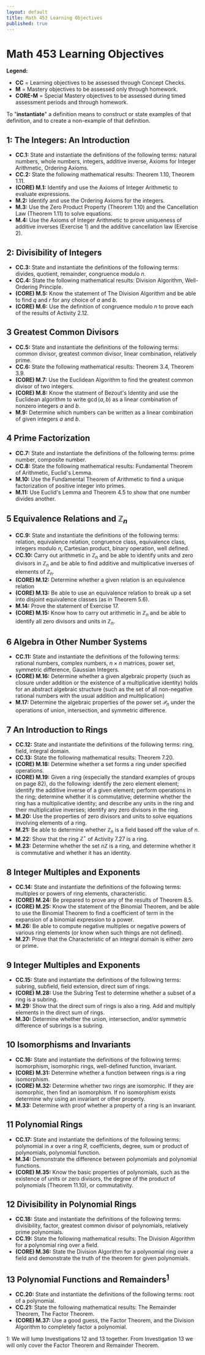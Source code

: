 ```yaml
---
layout: default
title: Math 453 Learning Objectives
published: true
---
```


# Math 453 Learning Objectives	

__Legend:__ 

+ __CC__ = Learning objectives to be assessed through Concept Checks. 
+ __M__ = Mastery objectives to be assessed only through homework.
+ __CORE-M__ = Special Mastery objectives to be assessed during timed assessment periods and through homework.

To "__instantiate__" a definition means to construct or state examples of that definition, and to create a non-example of that definition. 

## 1: The Integers: An Introduction

+ __CC.1:__ State and instantiate the definitions of the following terms: natural numbers, whole numbers, integers, additive inverse, Axioms for Integer Arithmetic, Ordering Axioms.
+ __CC.2:__ State the following mathematical results: Theorem 1.10, Theorem 1.11.
+ __(CORE) M.1:__ Identify and use the Axioms of Integer Arithmetic to evaluate expressions.
+ __M.2:__ Identify and use the Ordering Axioms for the integers.
+ __M.3:__ Use the Zero Product Property (Theorem 1.10) and the Cancellation Law (Theorem 1.11) to solve equations.
+ __M.4:__ Use the Axioms of Integer Arithmetic to prove uniqueness of additive inverses (Exercise 1) and the additive cancellation law (Exercise 2).

## 2: Divisibility of Integers

+ __CC.3:__ State and instantiate the definitions of the following terms: divides, quotient, remainder, congruence modulo $n$.
+ __CC.4:__ State the following mathematical results: Division Algorithm, Well-Ordering Principle.
+ __(CORE) M.5:__ Know the statement of The Division Algorithm and be able to find $q$ and $r$ for any choice of $a$ and $b$.
+ __(CORE) M.6:__ Use the definition of congruence modulo $n$ to prove each of the results of Activity 2.12.

## 3 Greatest Common Divisors

+ __CC.5:__ State and instantiate the definitions of the following terms: common divisor, greatest common divisor, linear combination, relatively prime.
+ __CC.6:__ State the following mathematical results: Theorem 3.4, Theorem 3.9.
+ __(CORE) M.7:__ Use the Euclidean Algorithm to find the greatest common divisor of two integers.
+ __(CORE) M.8:__ Know the statment of Bezout's Identity and use the Euclidean algorithm to write $\gcd(a,b)$ as a linear combination of nonzero integers $a$ and $b$.
+ __M.9:__ Determine which numbers can be written as a linear combination of given integers $a$ and $b$.

## 4 Prime Factorization

+ __CC.7:__ State and instantiate the definitions of the following terms: prime number, composite number.
+ __CC.8:__ State the following mathematical results: Fundamental Theorem of Arithmetic, Euclid's Lemma.
+ __M.10:__ Use the Fundamental Theorem of Arithmetic to find a unique factorization of positive integer into primes.
+ __M.11:__ Use Euclid's Lemma and Theorem 4.5 to show that one number divides another.

## 5 Equivalence Relations and $\mathbb{Z}_n$

+ __CC.9:__ State and instantiate the definitions of the following terms: relation, equivalence relation, congruence class, equivalence class, integers modulo $n$, Cartesian product, binary operation, well defined.
+ __CC.10:__ Carry out arithmetic in $\mathbb{Z}_n$ and be able to identify units and zero divisors in $\mathbb{Z}_n$ and be able to find additive and multiplicative inverses of elements of $\mathbb{Z}_n$.
+ __(CORE) M.12:__ Determine whether a given relation is an equivalence relation
+ __(CORE) M.13:__ Be able to use an equivalence relation to break up a set into disjoint equivalence classes (as in Theorem 5.6).
+ __M.14:__ Prove the statement of Exercise 17. 
+ __(CORE) M.15:__ Know how to carry out arithmetic in $\mathbb{Z}_n$ and be able to identify all zero divisors and units in $\mathbb{Z}_n$.

## 6 Algebra in Other Number Systems

+ __CC.11:__ State and instantiate the definitions of the following terms: rational numbers, complex numbers, $n\times n$ matrices, power set, symmetric difference, Gaussian Integers.
+ __(CORE) M.16:__ Determine whether a given algebraic property (such as closure under addition or the existence of a multiplicative identity) holds for an abstract algebraic structure (such as the set of all non-negative rational numbers with the usual addition and multiplication)
+ __M.17:__ Determine the algebraic properties of the power set $\mathcal{P}_n$ under the operations of union, intersection, and symmetric difference.

## 7 An Introduction to Rings

+ __CC.12:__ State and instantiate the definitions of the following terms: ring, field, integral domain.
+ __CC.13:__ State the following mathematical results: Theorem 7.20.
+ __(CORE) M.18:__ Determine whether a set forms a ring under specified operations.
+ __(CORE) M.19:__ Given a ring (especially the standard examples of groups on page 82), do the following: identify the zero element element; identify the additive inverse of a given element; perform operations in the ring; determine whether it is commutative; determine whether the ring has a multiplicative identity; and describe any units in the ring and their multiplicative inverses; identify any zero divisors in the ring.
+ __M.20:__ Use the properties of zero divisors and units to solve equations involving elements of a ring.
+ __M.21:__ Be able to determine whether $\mathbb{Z}_n$ is a field based off the value of $n$.
+ __M.22:__ Show that the ring $\mathbb{Z}^\star$ of Activity 7.27 is a ring.
+ __M.23:__ Determine whether the set $n\mathbb{Z}$ is a ring, and determine whether it is commutative and whether it has an identity.

## 8 Integer Multiples and Exponents

+ __CC.14:__ State and instantiate the definitions of the following terms: multiples or powers of ring elements, characteristic.
+ __(CORE) M.24:__ Be prepared to prove any of the results of Theorem 8.5.
+ __(CORE) M.25:__ Know the statement of the Binomial Theorem, and be able to use the Binomial Theorem to find a coefficient of term in the expansion of a binomial expression to a power.
+ __M.26:__ Be able to compute negative multiples or negative powers of various ring elements (or know when such things are not defined).
+ __M.27:__ Prove that the Characteristic of an integral domain is either zero or prime.

## 9 Integer Multiples and Exponents

+ __CC.15:__ State and instantiate the definitions of the following terms: subring, subfield, field extension, direct sum of rings.
+ __(CORE) M.28:__ Use the Subring Test to determine whether a subset of a ring is a subring.
+ __M.29:__ Show that the direct sum of rings is also a ring. Add and multiply elements in the direct sum of rings.
+ __M.30:__ Determine whether the union, intersection, and/or symmetric difference of subrings is a subring.

## 10 Isomorphisms and Invariants
+ __CC.16:__ State and instantiate the definitions of the following terms: isomorphism, isomorphic rings, well-defined function, invariant.
+ __(CORE) M.31:__ Determine whether a function between rings is a ring isomorphism.
+ __(CORE) M.32:__ Determine whether two rings are isomorphic. If they are isomorphic, then find an isomorphism. If no isomorphism exists determine why using an invariant or other property.
+ __M.33:__ Determine with proof whether a property of a ring is an invariant.

## 11 Polynomial Rings
+ __CC.17:__ State and instantiate the definitions of the following terms: polynomial in $x$ over a ring $R$, coefficients, degree, sum or product of polynomials, polynomial function.
+ __M.34:__ Demonstrate the difference between polynomials and polynomial functions.
+ __(CORE) M.35:__ Know the basic properties of polynomials, such as the existence of units or zero divisors, the degree of the product of polynomials (Theorem 11.10), or commutativity.

## 12 Divisibility in Polynomial Rings
+ __CC.18:__ State and instantiate the definitions of the following terms: divisibility, factor, greatest common divisor of polynomials, relatively prime polynomials.
+ __CC.19:__ State the following mathematical results: The Division Algorithm for a polynomial ring over a field.
+ __(CORE) M.36:__ State the Division Algorithm for a polynomial ring over a field and demonstrate the truth of the theorem for given polynomials.

## 13 Polynomial Functions and Remainders<sup>[1](#myfootnote1)</sup>
+ __CC.20:__ State and instantiate the definitions of the following terms: root of a polynomial.
+ __CC.21:__ State the following mathematical results: The Remainder Theorem, The Factor Theorem.
+ __(CORE) M.37:__ Use a good guess, the Factor Theorem, and the Division Algorithm to completely factor a polynomial.

<a name="myfootnote1">1</a>: We will lump Investigations 12 and 13 together. From Investigation 13 we will only cover the Factor Theorem and Remainder Theorem.

